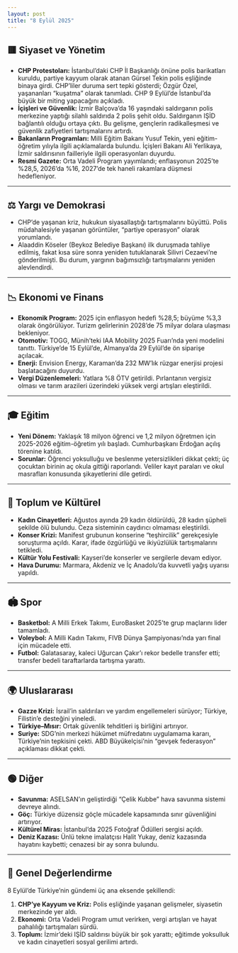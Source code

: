 ```yaml
---
layout: post
title: "8 Eylül 2025"
---
```


## 🟥 Siyaset ve Yönetim

* **CHP Protestoları:** İstanbul’daki CHP İl Başkanlığı önüne polis barikatları kuruldu, partiye kayyum olarak atanan Gürsel Tekin polis eşliğinde binaya girdi. CHP’liler duruma sert tepki gösterdi; Özgür Özel, yaşananları “kuşatma” olarak tanımladı. CHP 9 Eylül’de İstanbul’da büyük bir miting yapacağını açıkladı.
* **İçişleri ve Güvenlik:** İzmir Balçova’da 16 yaşındaki saldırganın polis merkezine yaptığı silahlı saldırıda 2 polis şehit oldu. Saldırganın IŞİD bağlantılı olduğu ortaya çıktı. Bu gelişme, gençlerin radikalleşmesi ve güvenlik zafiyetleri tartışmalarını artırdı.
* **Bakanların Programları:** Milli Eğitim Bakanı Yusuf Tekin, yeni eğitim-öğretim yılıyla ilgili açıklamalarda bulundu. İçişleri Bakanı Ali Yerlikaya, İzmir saldırısının failleriyle ilgili operasyonları duyurdu.
* **Resmi Gazete:** Orta Vadeli Program yayımlandı; enflasyonun 2025’te %28,5, 2026’da %16, 2027’de tek haneli rakamlara düşmesi hedefleniyor.

---

## ⚖️ Yargı ve Demokrasi

* CHP’de yaşanan kriz, hukukun siyasallaştığı tartışmalarını büyüttü. Polis müdahalesiyle yaşanan görüntüler, “partiye operasyon” olarak yorumlandı.
* Alaaddin Köseler (Beykoz Belediye Başkanı) ilk duruşmada tahliye edilmiş, fakat kısa süre sonra yeniden tutuklanarak Silivri Cezaevi’ne gönderilmişti. Bu durum, yargının bağımsızlığı tartışmalarını yeniden alevlendirdi.

---

## 📉 Ekonomi ve Finans

* **Ekonomik Program:** 2025 için enflasyon hedefi %28,5; büyüme %3,3 olarak öngörülüyor. Turizm gelirlerinin 2028’de 75 milyar dolara ulaşması bekleniyor.
* **Otomotiv:** TOGG, Münih’teki IAA Mobility 2025 Fuarı’nda yeni modelini tanıttı. Türkiye’de 15 Eylül’de, Almanya’da 29 Eylül’de ön siparişe açılacak.
* **Enerji:** Envision Energy, Karaman’da 232 MW’lık rüzgar enerjisi projesi başlatacağını duyurdu.
* **Vergi Düzenlemeleri:** Yatlara %8 ÖTV getirildi. Pırlantanın vergisiz olması ve tarım arazileri üzerindeki yüksek vergi artışları eleştirildi.

---

## 🎓 Eğitim

* **Yeni Dönem:** Yaklaşık 18 milyon öğrenci ve 1,2 milyon öğretmen için 2025-2026 eğitim-öğretim yılı başladı. Cumhurbaşkanı Erdoğan açılış törenine katıldı.
* **Sorunlar:** Öğrenci yoksulluğu ve beslenme yetersizlikleri dikkat çekti; üç çocuktan birinin aç okula gittiği raporlandı. Veliler kayıt paraları ve okul masrafları konusunda şikayetlerini dile getirdi.

---

## 🌱 Toplum ve Kültürel

* **Kadın Cinayetleri:** Ağustos ayında 29 kadın öldürüldü, 28 kadın şüpheli şekilde ölü bulundu. Ceza sisteminin caydırıcı olmaması eleştirildi.
* **Konser Krizi:** Manifest grubunun konserine “teşhircilik” gerekçesiyle soruşturma açıldı. Karar, ifade özgürlüğü ve ikiyüzlülük tartışmalarını tetikledi.
* **Kültür Yolu Festivali:** Kayseri’de konserler ve sergilerle devam ediyor.
* **Hava Durumu:** Marmara, Akdeniz ve İç Anadolu’da kuvvetli yağış uyarısı yapıldı.

---

## 🏟 Spor

* **Basketbol:** A Milli Erkek Takımı, EuroBasket 2025’te grup maçlarını lider tamamladı.
* **Voleybol:** A Milli Kadın Takımı, FIVB Dünya Şampiyonası’nda yarı final için mücadele etti.
* **Futbol:** Galatasaray, kaleci Uğurcan Çakır’ı rekor bedelle transfer etti; transfer bedeli taraftarlarda tartışma yarattı.

---

## 🌍 Uluslararası

* **Gazze Krizi:** İsrail’in saldırıları ve yardım engellemeleri sürüyor; Türkiye, Filistin’e desteğini yineledi.
* **Türkiye–Mısır:** Ortak güvenlik tehditleri iş birliğini artırıyor.
* **Suriye:** SDG’nin merkezi hükümet müfredatını uygulamama kararı, Türkiye’nin tepkisini çekti. ABD Büyükelçisi’nin “gevşek federasyon” açıklaması dikkat çekti.

---

## 🟢 Diğer

* **Savunma:** ASELSAN’ın geliştirdiği “Çelik Kubbe” hava savunma sistemi devreye alındı.
* **Göç:** Türkiye düzensiz göçle mücadele kapsamında sınır güvenliğini artırıyor.
* **Kültürel Miras:** İstanbul’da 2025 Fotoğraf Ödülleri sergisi açıldı.
* **Deniz Kazası:** Ünlü tekne imalatçısı Halit Yukay, deniz kazasında hayatını kaybetti; cenazesi bir ay sonra bulundu.

---

## 🌟 Genel Değerlendirme

8 Eylül’de Türkiye’nin gündemi üç ana eksende şekillendi:

1. **CHP’ye Kayyum ve Kriz:** Polis eşliğinde yaşanan gelişmeler, siyasetin merkezinde yer aldı.
2. **Ekonomi:** Orta Vadeli Program umut verirken, vergi artışları ve hayat pahalılığı tartışmaları sürdü.
3. **Toplum:** İzmir’deki IŞİD saldırısı büyük bir şok yarattı; eğitimde yoksulluk ve kadın cinayetleri sosyal gerilimi artırdı.